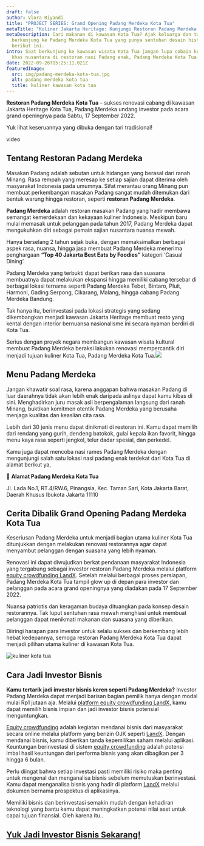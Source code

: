 ```yaml
---
draft: false
author: Vlora Riyandi
title: "PROJECT SERIES: Grand Opening Padang Merdeka Kota Tua"
metaTitle: "Kuliner Jakarta Heritage: Kunjungi Restoran Padang Merdeka Kota Tua"
metaDescription: Cari makanan di kawasan Kota Tua? Ajak keluarga dan tamu kamu
  berkunjung ke Padang Merdeka Kota Tua yang punya sentuhan desain historis
  berikut ini.
intro: Saat berkunjung ke kawasan wisata Kota Tua jangan lupa cobain kuliner
  khas nusantara di restoran nasi Padang enak, Padang Merdeka Kota Tua.
date: 2022-09-26T15:25:11.021Z
featuredImage:
  src: img/padang-merdeka-kota-tua.jpg
  alt: padang merdeka kota tua
  title: kuliner kawasan kota tua
---
```

**Restoran Padang Merdeka Kota Tua** – sukses renovasi cabang di kawasan Jakarta Heritage Kota Tua, Padang Merdeka undang investor pada acara grand openingnya pada Sabtu, 17 September 2022. 

Yuk lihat keseruannya yang dibuka dengan tari tradisional!

video

## Tentang Restoran Padang Merdeka

Masakan Padang adalah sebutan untuk hidangan yang berasal dari ranah Minang. Rasa rempah yang meresap ke setiap sajian dapat diterima oleh masyarakat Indonesia pada umumnya. Sifat merantau orang Minang pun membuat perkembangan masakan Padang sangat mudah ditemukan dari bentuk warung hingga restoran, seperti **restoran Padang Merdeka**.

**Padang Merdeka** adalah restoran masakan Padang yang hadir membawa semangat kemerdekaan dan kekayaan kuliner Indonesia. Meskipun baru mulai memasak untuk pelanggan pada tahun 2017, Padang Merdeka dapat mengukuhkan diri sebagai pemain sajian nusantara nuansa mewah.

Hanya berselang 2 tahun sejak buka, dengan memaksimalkan berbagai aspek rasa, nuansa, hingga jasa membuat Padang Merdeka menerima penghargaan **“Top 40 Jakarta Best Eats by Foodies”** kategori ‘Casual Dining’.

Padang Merdeka yang terbukti dapat berikan rasa dan suasana membuatnya dapat melakukan ekspansi hingga memiliki cabang tersebar di berbagai lokasi ternama seperti Padang Merdeka Tebet, Bintaro, Pluit, Harmoni, Gading Serpong, Cikarang, Malang, hingga cabang Padang Merdeka Bandung.

Tak hanya itu, berinvestasi pada lokasi strategis yang sedang dikembangkan menjadi kawasan Jakarta Heritage membuat resto yang kental dengan interior bernuansa nasionalisme ini secara nyaman berdiri di Kota Tua.

Serius dengan proyek negara membangun kawasan wisata kultural membuat Padang Merdeka beraksi lakukan renovasi mempercantik diri menjadi tujuan kuliner Kota Tua, Padang Merdeka Kota Tua.![](https://lh6.googleusercontent.com/SZCGwK-VSvND7mzlsqaJD60Olz2c-X_zNlwkMhbnSUxB0cozUi2wiQAgfxDbOnV3YDdytJYxre_EN3QucoLpy0hfDo6-oN3LD_j8oRAeQHOI0THTtJtesREzGSDqQu1DidkfhycEpvUufDj2HGAt4JN0Fr11uTivjqh3vuBkP5dprbC88Sd6s-RmYQ)

## Menu Padang Merdeka

Jangan khawatir soal rasa, karena anggapan bahwa masakan Padang di luar daerahnya tidak akan lebih enak daripada aslinya dapat kamu kibas di sini. Menghadirkan juru masak asli berpengalaman langsung dari ranah Minang, buktikan komitmen otentik Padang Merdeka yang berusaha menjaga kualitas dan keaslian cita rasa.

Lebih dari 30 jenis menu dapat dinikmati di restoran ini. Kamu dapat memilih dari rendang yang gurih, dendeng batokok, gulai kepala ikan favorit, hingga menu kaya rasa seperti jengkol, telur dadar spesial, dan perkedel.

Kamu juga dapat mencoba nasi rames Padang Merdeka dengan mengunjungi salah satu lokasi nasi padang enak terdekat dari Kota Tua di alamat berikut ya,

📍 **Alamat Padang Merdeka Kota Tua**

Jl. Lada No.1, RT.4/RW.6, Pinangsia, Kec. Taman Sari, Kota Jakarta Barat, Daerah Khusus Ibukota Jakarta 11110

## Cerita Dibalik Grand Opening Padang Merdeka Kota Tua

Keseriusan Padang Merdeka untuk menjadi bagian utama kuliner Kota Tua ditunjukkan dengan melakukan renovasi restorannya agar dapat menyambut pelanggan dengan suasana yang lebih nyaman. 

Renovasi ini dapat diwujudkan berkat pendanaan masyarakat Indonesia yang tergabung sebagai investor restoran Padang Merdeka melalui platform [equity crowdfunding LandX](https://landx.id/). Setelah melalui berbagai proses persiapan, Padang Merdeka Kota Tua tampil glow up di depan para investor dan pelanggan pada acara grand openingnya yang diadakan pada 17 September 2022.

Nuansa patriotis dan keragaman budaya dituangkan pada konsep desain restorannya. Tak luput sentuhan rasa mewah menghiasi untuk membuat pelanggan dapat menikmati makanan dan suasana yang diberikan.

Diiringi harapan para investor untuk selalu sukses dan berkembang lebih hebat kedepannya, semoga restoran Padang Merdeka Kota Tua dapat menjadi pilihan utama kuliner di kawasan Kota Tua. 

![kuliner kota tua](https://lh6.googleusercontent.com/coeofmSzVIWZc8lsG4ug4iaepbT85kdn1ecsbKZrjH3EkID_9UK86G-HV-Amg3Y7FWiYkha1wm4F-nZjjESqejYiW7ocz0xKVchiycLtWlcfwX_Hg7qYx7yOpy6pFsWs1cpmw3zAvs5qr1OTGXQVVRMjA5zygUJpfB2HnPm2u_fkbVsWTpJFKuoWKg "kuliner kota tua")

## Cara Jadi Investor Bisnis

**Kamu tertarik jadi investor bisnis keren seperti Padang Merdeka?** Investor Padang Merdeka dapat menjadi barisan bagian pemilik hanya dengan modal mulai Rp1 jutaan aja. Melalui [platform equity crowdfunding LandX](https://landx.id/), kamu dapat memilih bisnis impian dan jadi investor bisnis potensial menguntungkan.

[Equity crowdfunding](https://landx.id/) adalah kegiatan mendanai bisnis dari masyarakat secara online melalui platform yang berizin OJK seperti [LandX](https://landx.id/). Dengan mendanai bisnis, kamu diberikan tanda kepemilikan saham melalui aplikasi. Keuntungan berinvestasi di sistem [equity crowdfunding](https://landx.id/) adalah potensi imbal hasil keuntungan dari performa bisnis yang akan dibagikan per 3 hingga 6 bulan. 

Perlu diingat bahwa setiap investasi pasti memiliki risiko maka penting untuk mengenal dan menganalisa bisnis sebelum memutuskan berinvestasi. Kamu dapat menganalisa bisnis yang hadir di platform [LandX](https://landx.id/) melalui dokumen bernama prospektus di aplikasinya.

Memiliki bisnis dan berinvestasi semakin mudah dengan kehadiran teknologi yang bantu kamu dapat meningkatkan potensi nilai aset untuk capai tujuan finansial. Oleh karena itu..

## [Yuk Jadi Investor Bisnis Sekarang!](https://app.landx.id/?utm_source=Organic+Page&utm_medium=Content+Blog&utm_campaign=BlogLandX&utm_id=Blog)